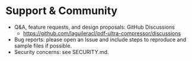 # Support & Community

- Q&A, feature requests, and design proposals: GitHub Discussions
  - https://github.com/laguileracl/pdf-ultra-compressor/discussions
- Bug reports: please open an Issue and include steps to reproduce and sample files if possible.
- Security concerns: see SECURITY.md.
